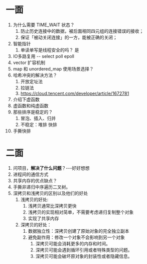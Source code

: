 
# 一面

1. 为什么需要 TIME_WAIT 状态？
   1. 防止历史连接中的数据，被后面相同四元组的连接错误的接收；
   2. 保证「被动关闭连接」的一方，能被正确的关闭；
2. 智能指针
   1. 单读单写是线程安全的吗？ 是
3. IO多路复用 -- select poll epoll
4. vector 扩容机制
5. map 和 unordered_map 使用场景选择？
6. 哈希冲突的解决方法？
   1. 开放定址法
   2. 拉链法
   3. <https://cloud.tencent.com/developer/article/1672781>
7. 介绍下虚函数
8. 虚函数和纯虚函数
9. 那些排序是稳定的？
   1. 冒泡、插入、归并
   2. 不稳定：堆排 快排
10. 手撕快排

# 二面

1. 问项目，**解决了什么问题**？---好好想想
2. 进程间的通信方式
3. 共享内存的优点缺点？
4. 手撕非递归中序遍历二叉树。
5. 深拷贝和浅拷贝的区别以及他们的好处
   1. 浅拷贝的好处:
      1. 浅拷贝通常比深拷贝更快
      2. 浅拷贝的实现相对简单，不需要考虑递归复制整个对象
      3. 实现了共享内存
   2. 深拷贝的好处：
      1. 数据独立性：深拷贝创建了原始对象的完全独立副本
      2. 避免副作用：修改一个对象不会影响到另一个对象
         1. 深拷贝可能会消耗更多的内存和时间。  
         2. 深拷贝可能会遇到循环引用或者特殊类型的问题。
         3. 深拷贝可能会破坏原对象的封装性或者隐藏信息。
